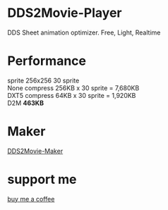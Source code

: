 # DDS2Movie-Player
DDS Sheet animation optimizer.
Free, Light, Realtime

# Performance

sprite 256x256 30 sprite   
None compress 256KB x 30 sprite = 7,680KB   
DXT5 compress 64KB x 30 sprite = 1,920KB   
D2M **463KB**   

# Maker
[DDS2Movie-Maker](https://github.com/skyzerotiger/DDS2Movie-Maker)

# support me
[buy me a coffee](https://www.buymeacoffee.com/skyzero)
